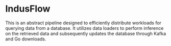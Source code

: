 # IndusFlow
This is an abstract pipeline designed to efficiently distribute workloads for querying data from a database. It utilizes data loaders to perform inference on the retrieved data and subsequently updates the database through Kafka and Go downloads.
